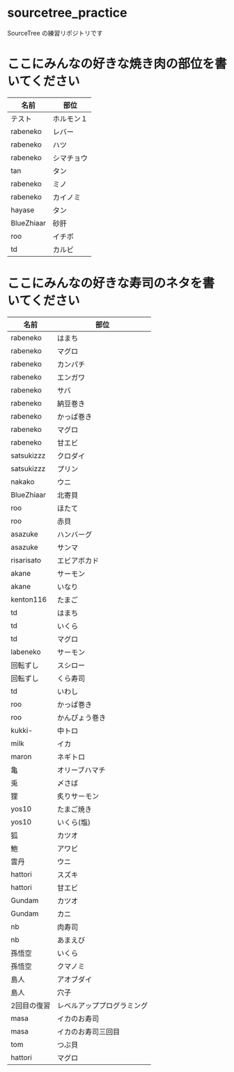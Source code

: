 # sourcetree_practice

SourceTree の練習リポジトリです

# ここにみんなの好きな焼き肉の部位を書いてください

| 名前       | 部位       |
| ---------- | ---------- |
|テスト|ホルモン１|
| rabeneko   | レバー     |
| rabeneko   | ハツ       |
| rabeneko   | シマチョウ |
| tan        | タン
| rabeneko   | ミノ       |
| rabeneko   | カイノミ   |
| hayase     | タン       |
| BlueZhiaar | 砂肝       |
| roo        | イチボ     |
| td         | カルビ     |

# ここにみんなの好きな寿司のネタを書いてください

| 名前       | 部位           |
| ---------- | -------------- |
| rabeneko   | はまち         |
| rabeneko   | マグロ         |
| rabeneko   | カンパチ       |
| rabeneko   | エンガワ       |
| rabeneko   | サバ           |
| rabeneko   | 納豆巻き       |
| rabeneko   | かっぱ巻き     |
| rabeneko   | マグロ         |
| rabeneko   | 甘エビ         |
| satsukizzz | クロダイ       |
| satsukizzz | プリン         |
| nakako     | ウニ           |
| BlueZhiaar | 北寄貝         |
| roo        | ほたて         |
| roo        | 赤貝           |
| asazuke    | ハンバーグ     |
| asazuke    | サンマ         |
| risarisato | エビアボカド   |
| akane      | サーモン       |
| akane      | いなり         |
| kenton116 | たまご |
| td         | はまち         |
| td         | いくら         |
| td         | マグロ         |
| labeneko   | サーモン       |
| 回転ずし   | スシロー       |
| 回転ずし   | くら寿司       |
| td         | いわし         |
| roo        | かっぱ巻き     |
| roo        | かんぴょう巻き |
| kukki-     | 中トロ         |
| milk       | イカ           |
| maron      | ネギトロ       |
| 亀         | オリーブハマチ |
| 兎         | 〆さば         |
| 狸         | 炙りサーモン   |
| yos10      | たまご焼き     |
| yos10      | いくら(塩)     |
| 狐         | カツオ         |
| 鮑         | アワビ         |
| 雲丹         | ウニ         |
| hattori    | スズキ         |
| hattori     | 甘エビ         |
| Gundam     | カツオ        |
| Gundam     | カニ         |
| nb         | 肉寿司         |
| nb         | あまえび         |
| 孫悟空     | いくら        |
| 孫悟空     | クマノミ      |
| 島人       | アオブダイ    |
| 島人       | 穴子         |
|2回目の復習|レベルアッププログラミング|
|masa|イカのお寿司|
|masa|イカのお寿司三回目|
|tom         |つぶ貝        |
| hattori   | マグロ         |
